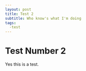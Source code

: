 ```yaml
---
layout: post
title: Test 2
subtitle: Who know's what I'm doing
tags:
  -test
---
```


# Test Number 2

Yes this is a test.